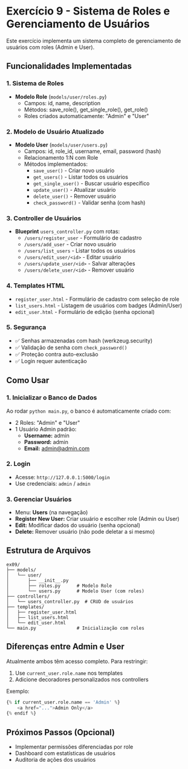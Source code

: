 # Exercício 9 - Sistema de Roles e Gerenciamento de Usuários

Este exercício implementa um sistema completo de gerenciamento de usuários com roles (Admin e User).

## Funcionalidades Implementadas

### 1. Sistema de Roles
- **Modelo Role** (`models/user/roles.py`)
  - Campos: id, name, description
  - Métodos: save_role(), get_single_role(), get_role()
  - Roles criados automaticamente: "Admin" e "User"

### 2. Modelo de Usuário Atualizado
- **Modelo User** (`models/user/users.py`)
  - Campos: id, role_id, username, email, password (hash)
  - Relacionamento 1:N com Role
  - Métodos implementados:
    - `save_user()` - Criar novo usuário
    - `get_users()` - Listar todos os usuários
    - `get_single_user()` - Buscar usuário específico
    - `update_user()` - Atualizar usuário
    - `delete_user()` - Remover usuário
    - `check_password()` - Validar senha (com hash)

### 3. Controller de Usuários
- **Blueprint** `users_controller.py` com rotas:
  - `/users/register_user` - Formulário de cadastro
  - `/users/add_user` - Criar novo usuário
  - `/users/list_users` - Listar todos os usuários
  - `/users/edit_user/<id>` - Editar usuário
  - `/users/update_user/<id>` - Salvar alterações
  - `/users/delete_user/<id>` - Remover usuário

### 4. Templates HTML
- `register_user.html` - Formulário de cadastro com seleção de role
- `list_users.html` - Listagem de usuários com badges (Admin/User)
- `edit_user.html` - Formulário de edição (senha opcional)

### 5. Segurança
- ✅ Senhas armazenadas com hash (werkzeug.security)
- ✅ Validação de senha com `check_password()`
- ✅ Proteção contra auto-exclusão
- ✅ Login requer autenticação

## Como Usar

### 1. Inicializar o Banco de Dados
Ao rodar `python main.py`, o banco é automaticamente criado com:
- 2 Roles: "Admin" e "User"
- 1 Usuário Admin padrão:
  - **Username:** admin
  - **Password:** admin
  - **Email:** admin@admin.com

### 2. Login
- Acesse: `http://127.0.0.1:5000/login`
- Use credenciais: `admin` / `admin`

### 3. Gerenciar Usuários
- Menu: **Users** (na navegação)
- **Register New User:** Criar usuário e escolher role (Admin ou User)
- **Edit:** Modificar dados do usuário (senha opcional)
- **Delete:** Remover usuário (não pode deletar a si mesmo)

## Estrutura de Arquivos

```
ex09/
├── models/
│   └── user/
│       ├── __init__.py
│       ├── roles.py      # Modelo Role
│       └── users.py      # Modelo User (com roles)
├── controllers/
│   └── users_controller.py  # CRUD de usuários
├── templates/
│   ├── register_user.html
│   ├── list_users.html
│   └── edit_user.html
└── main.py               # Inicialização com roles
```

## Diferenças entre Admin e User

Atualmente ambos têm acesso completo. Para restringir:
1. Use `current_user.role.name` nos templates
2. Adicione decoradores personalizados nos controllers

Exemplo:
```python
{% if current_user.role.name == 'Admin' %}
    <a href="...">Admin Only</a>
{% endif %}
```

## Próximos Passos (Opcional)
- Implementar permissões diferenciadas por role
- Dashboard com estatísticas de usuários
- Auditoria de ações dos usuários
